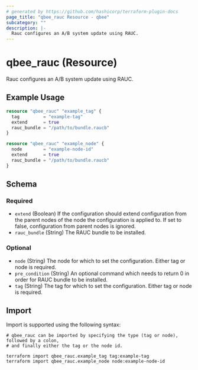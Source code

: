 ```yaml
---
# generated by https://github.com/hashicorp/terraform-plugin-docs
page_title: "qbee_rauc Resource - qbee"
subcategory: ""
description: |-
  Rauc configures an A/B system update using RAUC.
---
```


# qbee_rauc (Resource)

Rauc configures an A/B system update using RAUC.

## Example Usage

```terraform
resource "qbee_rauc" "example_tag" {
  tag         = "example-tag"
  extend      = true
  rauc_bundle = "/path/to/bundle.raucb"
}

resource "qbee_rauc" "example_node" {
  node        = "example-node-id"
  extend      = true
  rauc_bundle = "/path/to/bundle.raucb"
}
```

<!-- schema generated by tfplugindocs -->
## Schema

### Required

- `extend` (Boolean) If the configuration should extend configuration from the parent nodes of the node the configuration is applied to. If set to false, configuration from parent nodes is ignored.
- `rauc_bundle` (String) The RAUC bundle to be installed.

### Optional

- `node` (String) The node for which to set the configuration. Either tag or node is required.
- `pre_condition` (String) An optional command which needs to return 0 in order for RAUC bundle to be installed.
- `tag` (String) The tag for which to set the configuration. Either tag or node is required.

## Import

Import is supported using the following syntax:

```shell
# qbee_rauc can be imported by specifying the type (tag or node), followed by a colon,
# and finally either the tag or the node id.

terraform import qbee_rauc.example_tag tag:example-tag
terraform import qbee_rauc.example_node node:example-node-id
```
